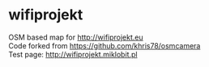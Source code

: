 wifiprojekt
===========

OSM based map for http://wifiprojekt.eu<br/>
Code forked from https://github.com/khris78/osmcamera<br/>
Test page: http://wifiprojekt.miklobit.pl


